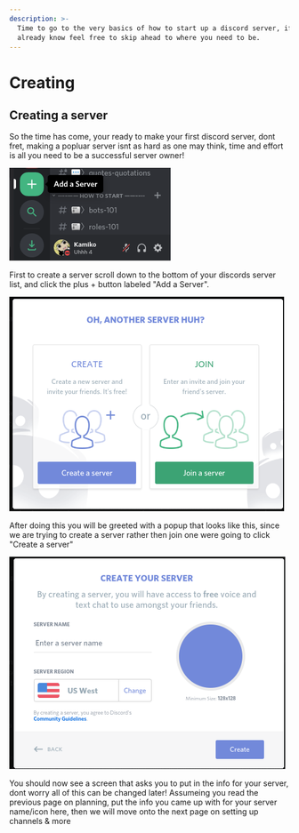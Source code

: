 ```yaml
---
description: >-
  Time to go to the very basics of how to start up a discord server, if you
  already know feel free to skip ahead to where you need to be.
---
```


# Creating

## Creating a server

So the time has come, your ready to make your first discord server, dont fret, making a popluar server isnt as hard as one may think, time and effort is all you need to be a successful server owner!

![](../../.gitbook/assets/image.png)

First to create a server scroll down to the bottom of your discords server list, and click the plus + button labeled "Add a Server".

![](../../.gitbook/assets/image%20%281%29.png)

After doing this you will be greeted with a popup that looks like this, since we are trying to create a server rather then join one were going to click "Create a server"

![](../../.gitbook/assets/image%20%282%29.png)

You should now see a screen that asks you to put in the info for your server, dont worry all of this can be changed later! Assumeing you read the previous page on planning, put the info you came up with for your server name/icon here, then we will move onto the next page on setting up channels & more

